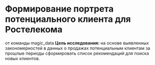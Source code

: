 # Формирование портрета потенциального клиента для Ростелекома

от команды magic_data
**Цель исследования:** на основе выявленных закономерностей в данных о продажах потенциальным клиентам за прошлые периоды сформировать список рекомендаций для поиска новых клиентов. 